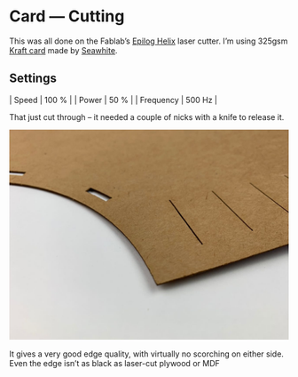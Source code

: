 # Card — Cutting

This was all done on the Fablab’s [Epilog Helix](https://www.epiloglaser.co.uk/laser-machines/mini-helix-engraver-cutter/) laser cutter. I’m using 325gsm [Kraft card](https://en.wikipedia.org/wiki/Kraft_paper) made by [Seawhite](https://www.seawhite.co.uk/Catalogue/SURFACES-MOUNTING/Card/Kraft-Card/Recycled-Kraft-Card-325gsm-CDRNASA2).

## Settings

|   Speed   | 100 %  |
|   Power   |  50 %  |
| Frequency | 500 Hz |

That just cut through – it needed a couple of nicks with a knife to release it.

![](IMG_2726.jpg)


It gives a very good edge quality, with virtually no scorching on either side. Even the edge isn’t as black as laser-cut plywood or MDF





